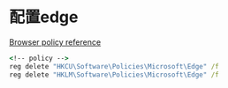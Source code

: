 # 配置edge


[Browser policy reference](https://learn.microsoft.com/en-us/deployedge/microsoft-edge-policies)

```bat
<!-- policy -->
reg delete "HKCU\Software\Policies\Microsoft\Edge" /f
reg delete "HKLM\Software\Policies\Microsoft\Edge" /f
```

